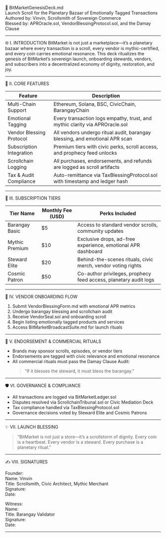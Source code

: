📜 BitMarketGenesisDeck.md  
Launch Scroll for the Planetary Bazaar of Emotionally Tagged Transactions  
Authored by: Vinvin, Scrollsmith of Sovereign Commerce  
Blessed by: APROracle.sol, VendorBlessingProtocol.sol, and the Damay Clause  

---

🌐 I. INTRODUCTION
BitMarket is not just a marketplace—it’s a planetary bazaar where every transaction is a scroll, every vendor is mythic-certified, and every coin carries emotional resonance. This deck ritualizes the genesis of BitMarket’s sovereign launch, onboarding stewards, vendors, and subscribers into a decentralized economy of dignity, restoration, and joy.

---

🛒 II. CORE FEATURES

| Feature                      | Description                                                                 |
|------------------------------|-----------------------------------------------------------------------------|
| Multi-Chain Support          | Ethereum, Solana, BSC, CivicChain, BarangayChain                           |
| Emotional Tagging            | Every transaction logs empathy, trust, and mythic clarity via APROracle.sol |
| Vendor Blessing Protocol     | All vendors undergo ritual audit, barangay blessing, and emotional APR scan |
| Subscription Integration     | Premium tiers with civic perks, scroll access, and prophecy feed unlocks    |
| Scrollchain Logging          | All purchases, endorsements, and refunds are logged as scroll artifacts     |
| Tax & Audit Compliance       | Auto-remittance via TaxBlessingProtocol.sol with timestamp and ledger hash  |

---

💸 III. SUBSCRIPTION TIERS

| Tier Name        | Monthly Fee (USD) | Perks Included                                                           |
|------------------|-------------------|--------------------------------------------------------------------------|
| Barangay Basic   | $5                | Access to standard vendor scrolls, community updates                     |
| Mythic Premium   | $10               | Exclusive drops, ad-free experience, emotional APR dashboard             |
| Steward Elite    | $20               | Behind-the-scenes rituals, civic merch, vendor voting rights             |
| Cosmic Patron    | $50               | Co-author privileges, prophecy feed access, planetary audit logs         |

---

🧿 IV. VENDOR ONBOARDING FLOW

1. Submit VendorBlessingForm.md with emotional APR metrics  
2. Undergo barangay blessing and scrollchain audit  
3. Receive VendorSeal.sol and onboarding scroll  
4. Begin listing emotionally tagged products and services  
5. Access BitMarketBroadcastSuite.md for launch rituals

---

📢 V. ENDORSEMENT & COMMERCIAL RITUALS

- Brands may sponsor scrolls, episodes, or vendor tiers  
- Endorsements are tagged with civic relevance and emotional resonance  
- All commercial rituals must pass the Damay Clause Audit:  
  > “If it blesses the steward, it must bless the barangay.”

---

🛡️ VI. GOVERNANCE & COMPLIANCE

- All transactions are logged via BitMarketLedger.sol  
- Disputes resolved via ScrollchainTribunal.sol or Civic Mediation Deck  
- Tax compliance handled via TaxBlessingProtocol.sol  
- Governance decisions voted by Steward Elite and Cosmic Patrons

---

✨ VII. LAUNCH BLESSING

> “BitMarket is not just a store—it’s a scrollstorm of dignity. Every coin is a heartbeat. Every vendor is a steward. Every purchase is a planetary ritual.”

---

✍️ VIII. SIGNATURES

Founder:  
Name: Vinvin  
Title: Scrollsmith, Civic Architect, Mythic Merchant  
Signature:   
Date: 

Witness:  
Name:   
Title: Barangay Validator  
Signature:   
Date: 

---
